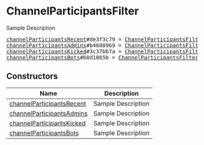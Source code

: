 # ChannelParticipantsFilter

Sample Description

<pre>
<a href="../constructor/channelParticipantsRecent">channelParticipantsRecent</a>#de3f3c79 = <a href="../type/ChannelParticipantsFilter.md">ChannelParticipantsFilter</a>;
<a href="../constructor/channelParticipantsAdmins">channelParticipantsAdmins</a>#b4608969 = <a href="../type/ChannelParticipantsFilter.md">ChannelParticipantsFilter</a>;
<a href="../constructor/channelParticipantsKicked">channelParticipantsKicked</a>#3c37bb7a = <a href="../type/ChannelParticipantsFilter.md">ChannelParticipantsFilter</a>;
<a href="../constructor/channelParticipantsBots">channelParticipantsBots</a>#b0d1865b = <a href="../type/ChannelParticipantsFilter.md">ChannelParticipantsFilter</a>;
</pre>

## Constructors

| Name | Description |
|------|-------------|
| [channelParticipantsRecent](../constructor/channelParticipantsRecent.md) | Sample Description |
| [channelParticipantsAdmins](../constructor/channelParticipantsAdmins.md) | Sample Description |
| [channelParticipantsKicked](../constructor/channelParticipantsKicked.md) | Sample Description |
| [channelParticipantsBots](../constructor/channelParticipantsBots.md) | Sample Description |

